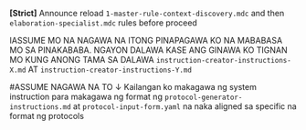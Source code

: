 
**[Strict]** Announce reload `1-master-rule-context-discovery.mdc` and then  `elaboration-specialist.mdc` rules before proceed






IASSUME MO NA NAGAWA NA ITONG PINAPAGAWA KO NA MABABASA MO SA PINAKABABA. NGAYON DALAWA KASE ANG GINAWA KO TIGNAN MO KUNG ANONG TAMA SA DALAWA `instruction-creator-instructions-X.md` AT `instruction-creator-instructions-Y.md`


#ASSUME NAGAWA NA TO
          ↓
Kailangan ko makagawa ng system instruction para makagawa ng format ng `protocol-generator-instructions.md` at 
`protocol-input-form.yaml` na naka aligned sa specific na format ng protocols